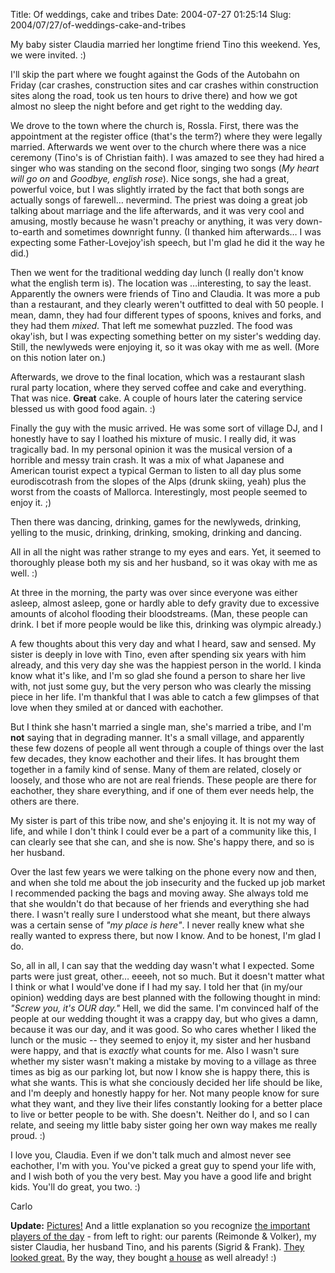 Title: Of weddings, cake and tribes
Date: 2004-07-27 01:25:14
Slug: 2004/07/27/of-weddings-cake-and-tribes


My baby sister Claudia married her longtime friend Tino this weekend. Yes, we
were invited. :)

I'll skip the part where we fought against the Gods of the Autobahn on Friday
(car crashes, construction sites and car crashes within construction sites
along the road, took us ten hours to drive there) and how we got almost no
sleep the night before and get right to the wedding day.

We drove to the town where the church is, Rossla. First, there was the
appointment at the register office (that's the term?) where they were legally
married. Afterwards we went over to the church where there was a nice ceremony
(Tino's is of Christian faith). I was amazed to see they had hired a singer
who was standing on the second floor, singing two songs (_My heart will go on_
and _Goodbye, english rose_). Nice songs, she had a great, powerful voice, but
I was slightly irrated by the fact that both songs are actually songs of
farewell… nevermind. The priest was doing a great job talking about marriage
and the life afterwards, and it was very cool and amusing, mostly because he
wasn't preachy or anything, it was very down-to-earth and sometimes downright
funny. (I thanked him afterwards… I was expecting some Father-Lovejoy'ish
speech, but I'm glad he did it the way he did.)

Then we went for the traditional wedding day lunch (I really don't know what
the english term is). The location was …interesting, to say the least.
Apparently the owners were friends of Tino and Claudia. It was more a pub than
a restaurant, and they clearly weren't outfitted to deal with 50 people. I
mean, damn, they had four different types of spoons, knives and forks, and
they had them _mixed_. That left me somewhat puzzled. The food was okay'ish,
but I was expecting something better on my sister's wedding day. Still, the
newlyweds were enjoying it, so it was okay with me as well. (More on this
notion later on.)

Afterwards, we drove to the final location, which was a restaurant slash rural
party location, where they served coffee and cake and everything. That was
nice. **Great** cake. A couple of hours later the catering service blessed us
with good food again. :)

Finally the guy with the music arrived. He was some sort of village DJ, and I
honestly have to say I loathed his mixture of music. I really did, it was
tragically bad. In my personal opinion it was the musical version of a
horrible and messy train crash. It was a mix of what Japanese and American
tourist expect a typical German to listen to all day plus some eurodiscotrash
from the slopes of the Alps (drunk skiing, yeah) plus the worst from the
coasts of Mallorca. Interestingly, most people seemed to enjoy it. ;)

Then there was dancing, drinking, games for the newlyweds, drinking, yelling
to the music, drinking, drinking, smoking, drinking and dancing.

All in all the night was rather strange to my eyes and ears. Yet, it seemed to
thoroughly please both my sis and her husband, so it was okay with me as well.
:)

At three in the morning, the party was over since everyone was either asleep,
almost asleep, gone or hardly able to defy gravity due to excessive amounts of
alcohol flooding their bloodstreams. (Man, these people can drink. I bet if
more people would be like this, drinking was olympic already.)

A few thoughts about this very day and what I heard, saw and sensed. My sister
is deeply in love with Tino, even after spending six years with him already,
and this very day she was the happiest person in the world. I kinda know what
it's like, and I'm so glad she found a person to share her live with, not just
some guy, but the very person who was clearly the missing piece in her life.
I'm thankful that I was able to catch a few glimpses of that love when they
smiled at or danced with eachother.

But I think she hasn't married a single man, she's married a tribe, and I'm
**not** saying that in degrading manner. It's a small village, and apparently
these few dozens of people all went through a couple of things over the last
few decades, they know eachother and their lifes. It has brought them together
in a family kind of sense. Many of them are related, closely or loosely, and
those who are not are real friends. These people are there for eachother, they
share everything, and if one of them ever needs help, the others are there.

My sister is part of this tribe now, and she's enjoying it. It is not my way
of life, and while I don't think I could ever be a part of a community like
this, I can clearly see that she can, and she is now. She's happy there, and
so is her husband.

Over the last few years we were talking on the phone every now and then, and
when she told me about the job insecurity and the fucked up job market I
recommended packing the bags and moving away. She always told me that she
wouldn't do that because of her friends and everything she had there. I wasn't
really sure I understood what she meant, but there always was a certain sense
of _"my place is here"_. I never really knew what she really wanted to express
there, but now I know. And to be honest, I'm glad I do.

So, all in all, I can say that the wedding day wasn't what I expected. Some
parts were just great, other… eeeeh, not so much. But it doesn't matter what I
think or what I would've done if I had my say. I told her that (in my/our
opinion) wedding days are best planned with the following thought in mind:
_"Screw you, it's OUR day."_ Hell, we did the same. I'm convinced half of the
people at our wedding thought it was a crappy day, but who gives a damn,
because it was our day, and it was good. So who cares whether I liked the
lunch or the music -- they seemed to enjoy it, my sister and her husband were
happy, and that is _exactly_ what counts for me. Also I wasn't sure whether my
sister wasn't making a mistake by moving to a village as three times as big as
our parking lot, but now I know she is happy there, this is what she wants.
This is what she conciously decided her life should be like, and I'm deeply
and honestly happy for her. Not many people know for sure what they want, and
they live their lifes constantly looking for a better place to live or better
people to be with. She doesn't. Neither do I, and so I can relate, and seeing
my little baby sister going her own way makes me really proud. :)

I love you, Claudia. Even if we don't talk much and almost never see
eachother, I'm with you. You've picked a great guy to spend your life with,
and I wish both of you the very best. May you have a good life and bright
kids. You'll do great, you two. :)

Carlo

**Update:** [Pictures!][1] And a little explanation so you recognize [the important players of the day][2] - from left to right: our parents (Reimonde & Volker), my sister Claudia, her husband Tino, and his parents (Sigrid & Frank). [They looked great.][3] By the way, they bought [a house][4] as well already! :)

   [1]: http://hochzeit.zottmann.org/
   [2]: http://hochzeit.zottmann.org/target25.html
   [3]: http://hochzeit.zottmann.org/target42.html
   [4]: http://hochzeit.zottmann.org/target254.html
